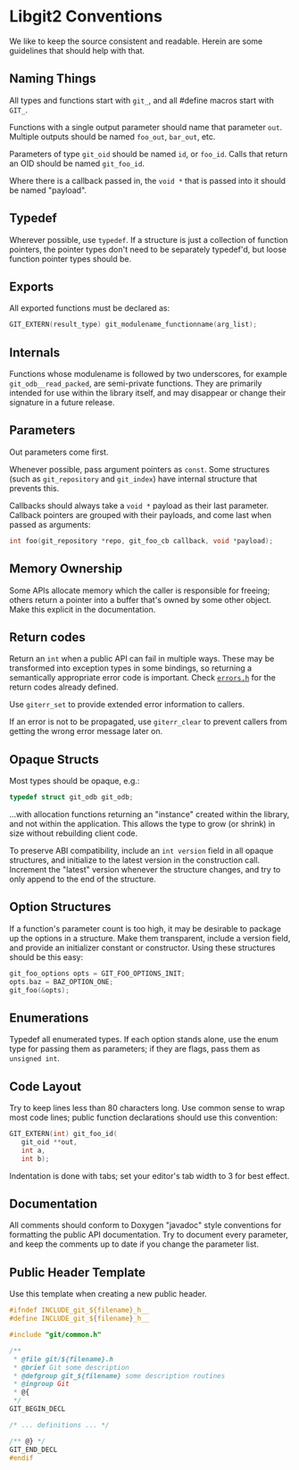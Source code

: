 # Libgit2 Conventions

We like to keep the source consistent and readable.  Herein are some guidelines
that should help with that.


## Naming Things

All types and functions start with `git_`, and all #define macros start with `GIT_`.

Functions with a single output parameter should name that parameter `out`.
Multiple outputs should be named `foo_out`, `bar_out`, etc.

Parameters of type `git_oid` should be named `id`, or `foo_id`.  Calls that
return an OID should be named `git_foo_id`.

Where there is a callback passed in, the `void *` that is passed into it should
be named "payload".

## Typedef

Wherever possible, use `typedef`.  If a structure is just a collection of
function pointers, the pointer types don't need to be separately typedef'd, but
loose function pointer types should be.

## Exports

All exported functions must be declared as:

```C
GIT_EXTERN(result_type) git_modulename_functionname(arg_list);
```

## Internals

Functions whose modulename is followed by two underscores,
for example `git_odb__read_packed`, are semi-private functions.
They are primarily intended for use within the library itself,
and may disappear or change their signature in a future release.

## Parameters

Out parameters come first.

Whenever possible, pass argument pointers as `const`.  Some structures (such
as `git_repository` and `git_index`) have internal structure that prevents
this.

Callbacks should always take a `void *` payload as their last parameter.
Callback pointers are grouped with their payloads, and come last when passed as
arguments:

```C
int foo(git_repository *repo, git_foo_cb callback, void *payload);
```


## Memory Ownership

Some APIs allocate memory which the caller is responsible for freeing; others
return a pointer into a buffer that's owned by some other object.  Make this
explicit in the documentation.


## Return codes

Return an `int` when a public API can fail in multiple ways.  These may be
transformed into exception types in some bindings, so returning a semantically
appropriate error code is important.  Check
[`errors.h`](https://github.com/libgit2/libgit2/blob/development/include/git2/errors.h)
for the return codes already defined.

Use `giterr_set` to provide extended error information to callers.

If an error is not to be propagated, use `giterr_clear` to prevent callers from
getting the wrong error message later on.


## Opaque Structs

Most types should be opaque, e.g.:

```C
typedef struct git_odb git_odb;
```

...with allocation functions returning an "instance" created within
the library, and not within the application.  This allows the type
to grow (or shrink) in size without rebuilding client code.

To preserve ABI compatibility, include an `int version` field in all opaque
structures, and initialize to the latest version in the construction call.
Increment the "latest" version whenever the structure changes, and try to only
append to the end of the structure.

## Option Structures

If a function's parameter count is too high, it may be desirable to package up
the options in a structure.  Make them transparent, include a version field,
and provide an initializer constant or constructor.  Using these structures
should be this easy:

```C
git_foo_options opts = GIT_FOO_OPTIONS_INIT;
opts.baz = BAZ_OPTION_ONE;
git_foo(&opts);
```

## Enumerations

Typedef all enumerated types.  If each option stands alone, use the enum type
for passing them as parameters; if they are flags, pass them as `unsigned int`.

## Code Layout

Try to keep lines less than 80 characters long.  Use common sense to wrap most
code lines; public function declarations should use this convention:

```C
GIT_EXTERN(int) git_foo_id(
   git_oid **out,
   int a,
   int b);
```

Indentation is done with tabs; set your editor's tab width to 3 for best effect.


## Documentation

All comments should conform to Doxygen "javadoc" style conventions for
formatting the public API documentation.  Try to document every parameter, and
keep the comments up to date if you change the parameter list.


## Public Header Template

Use this template when creating a new public header.

```C
#ifndef INCLUDE_git_${filename}_h__
#define INCLUDE_git_${filename}_h__

#include "git/common.h"

/**
 * @file git/${filename}.h
 * @brief Git some description
 * @defgroup git_${filename} some description routines
 * @ingroup Git
 * @{
 */
GIT_BEGIN_DECL

/* ... definitions ... */

/** @} */
GIT_END_DECL
#endif
```


